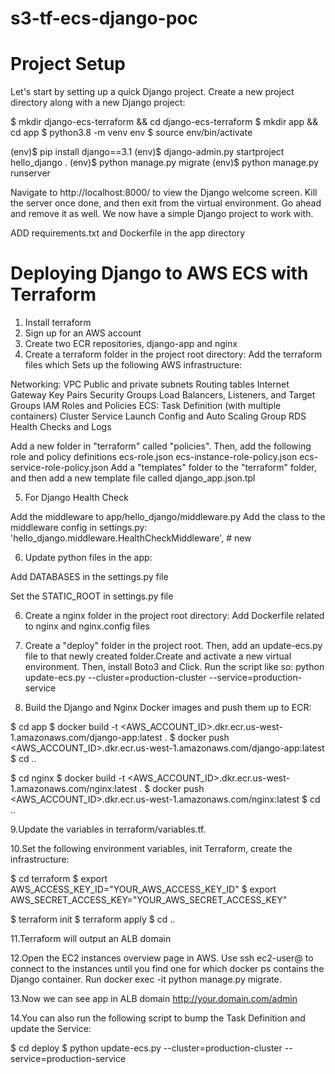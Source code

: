 # s3-tf-ecs-django-poc
# Project Setup
Let's start by setting up a quick Django project.
Create a new project directory along with a new Django project:

$ mkdir django-ecs-terraform && cd django-ecs-terraform
$ mkdir app && cd app
$ python3.8 -m venv env
$ source env/bin/activate

(env)$ pip install django==3.1
(env)$ django-admin.py startproject hello_django .
(env)$ python manage.py migrate
(env)$ python manage.py runserver

Navigate to http://localhost:8000/ to view the Django welcome screen. Kill the server once done, and then exit from the virtual environment. Go ahead and remove it as well. We now have a simple Django project to work with.

ADD requirements.txt and Dockerfile in the app directory

# Deploying Django to AWS ECS with Terraform

1. Install terraform
2. Sign up for an AWS account
3. Create two ECR repositories, django-app and nginx
4. Create a terraform folder in the project root directory:
Add the terraform files which Sets up the following AWS infrastructure:

Networking:
   VPC
   Public and private subnets
   Routing tables
   Internet Gateway
   Key Pairs
Security Groups
Load Balancers, Listeners, and Target Groups
IAM Roles and Policies
ECS:
   Task Definition (with multiple containers)
   Cluster
   Service
Launch Config and Auto Scaling Group
RDS
Health Checks and Logs

Add a new folder in "terraform" called "policies". Then, add the following role and policy definitions
ecs-role.json
ecs-instance-role-policy.json
ecs-service-role-policy.json
Add a "templates" folder to the "terraform" folder, and then add a new template file called django_app.json.tpl

5. For Django Health Check

Add the middleware to app/hello_django/middleware.py
Add the class to the middleware config in settings.py:
'hello_django.middleware.HealthCheckMiddleware',  # new

6. Update python files in the app:

Add DATABASES in the settings.py file

Set the STATIC_ROOT in settings.py file

6. Create a nginx folder in the project root directory: Add Dockerfile related to nginx and nginx.config files

7. Create a "deploy" folder in the project root. Then, add an update-ecs.py file to that newly created folder.Create and activate a new virtual environment. Then, install Boto3 and Click. Run the script like so:
python update-ecs.py --cluster=production-cluster --service=production-service

8. Build the Django and Nginx Docker images and push them up to ECR:

$ cd app
$ docker build -t <AWS_ACCOUNT_ID>.dkr.ecr.us-west-1.amazonaws.com/django-app:latest .
$ docker push <AWS_ACCOUNT_ID>.dkr.ecr.us-west-1.amazonaws.com/django-app:latest
$ cd ..

$ cd nginx
$ docker build -t <AWS_ACCOUNT_ID>.dkr.ecr.us-west-1.amazonaws.com/nginx:latest .
$ docker push <AWS_ACCOUNT_ID>.dkr.ecr.us-west-1.amazonaws.com/nginx:latest
$ cd ..

9.Update the variables in terraform/variables.tf.

10.Set the following environment variables, init Terraform, create the infrastructure:

$ cd terraform
$ export AWS_ACCESS_KEY_ID="YOUR_AWS_ACCESS_KEY_ID"
$ export AWS_SECRET_ACCESS_KEY="YOUR_AWS_SECRET_ACCESS_KEY"

$ terraform init
$ terraform apply
$ cd ..

11.Terraform will output an ALB domain

12.Open the EC2 instances overview page in AWS. Use ssh ec2-user@<ip> to connect to the instances until you find one for which docker ps contains the Django container. Run docker exec -it <container ID> python manage.py migrate.

13.Now we can see app in ALB domain http://your.domain.com/admin

14.You can also run the following script to bump the Task Definition and update the Service:

$ cd deploy
$ python update-ecs.py --cluster=production-cluster --service=production-service



